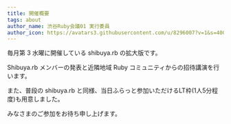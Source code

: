 ```yaml
---
title: 開催概要
tags: about
author_name: 渋谷Ruby会議01 実行委員
author_icon: https://avatars3.githubusercontent.com/u/8296007?v=1&s=400
---
```


毎月第 3 水曜に開催している shibuya.rb の拡大版です。

Shibuya.rb メンバーの発表と近隣地域 Ruby コミュニティからの招待講演を行います。

また、普段の shibuya.rb と同様、当日ふらっと参加いただけるLT枠(1人5分程度)も用意しました。

みなさまのご参加をお待ち申し上げます。
